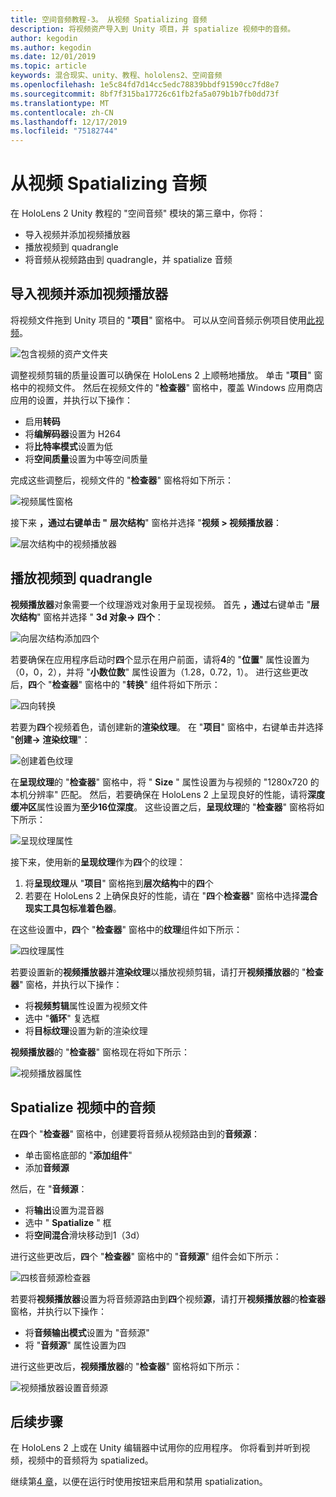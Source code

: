 ```yaml
---
title: 空间音频教程-3。 从视频 Spatializing 音频
description: 将视频资产导入到 Unity 项目，并 spatialize 视频中的音频。
author: kegodin
ms.author: kegodin
ms.date: 12/01/2019
ms.topic: article
keywords: 混合现实、unity、教程、hololens2、空间音频
ms.openlocfilehash: 1e5c84fd7d14cc5edc78839bbdf91590cc7fd8e7
ms.sourcegitcommit: 8bf7f315ba17726c61fb2fa5a079b1b7fb0dd73f
ms.translationtype: MT
ms.contentlocale: zh-CN
ms.lasthandoff: 12/17/2019
ms.locfileid: "75182744"
---
```

# <a name="spatializing-audio-from-a-video"></a>从视频 Spatializing 音频
在 HoloLens 2 Unity 教程的 "空间音频" 模块的第三章中，你将：
* 导入视频并添加视频播放器
* 播放视频到 quadrangle
* 将音频从视频路由到 quadrangle，并 spatialize 音频

## <a name="import-a-video-and-add-a-video-player"></a>导入视频并添加视频播放器

将视频文件拖到 Unity 项目的 "**项目**" 窗格中。 可以从空间音频示例项目使用[此视频](https://github.com/microsoft/spatialaudio-unity/blob/develop/Samples/MicrosoftSpatializerSample/Assets/Microsoft%20HoloLens%20-%20Spatial%20Sound-PTPvx7mDon4.mp4?raw=true)。

![包含视频的资产文件夹](images/spatial-audio/assets-folder-with-video.png)

调整视频剪辑的质量设置可以确保在 HoloLens 2 上顺畅地播放。 单击 "**项目**" 窗格中的视频文件。 然后在视频文件的 "**检查器**" 窗格中，覆盖 Windows 应用商店应用的设置，并执行以下操作：
* 启用**转码**
* 将**编解码器**设置为 H264
* 将**比特率模式**设置为低
* 将**空间质量**设置为中等空间质量

完成这些调整后，视频文件的 "**检查器**" 窗格将如下所示：

![视频属性窗格](images/spatial-audio/video-property-pane.png)

接下来 **，通过右键单击 "** **层次结构**" 窗格并选择 "**视频 > 视频播放器**：

![层次结构中的视频播放器](images/spatial-audio/video-player-in-hierarchy.png)

## <a name="play-video-onto-a-quadrangle"></a>播放视频到 quadrangle
**视频播放器**对象需要一个纹理游戏对象用于呈现视频。 首先 **，通过**右键单击 "**层次结构**" 窗格并选择 " **3d 对象-> 四个**：

![向层次结构添加四个](images/spatial-audio/add-quad-to-hierarchy.png)

若要确保在应用程序启动时**四**个显示在用户前面，请将**4**的 "**位置**" 属性设置为（0，0，2），并将 "**小数位数**" 属性设置为（1.28，0.72，1）。 进行这些更改后，**四**个 "**检查器**" 窗格中的 "**转换**" 组件将如下所示：

![四向转换](images/spatial-audio/quad-transform.png)

若要为**四**个视频着色，请创建新的**渲染纹理**。 在 "**项目**" 窗格中，右键单击并选择 "**创建-> 渲染纹理**"：

![创建着色纹理](images/spatial-audio/create-render-texture.png)

在**呈现纹理**的 "**检查器**" 窗格中，将 " **Size** " 属性设置为与视频的 "1280x720 的本机分辨率" 匹配。 然后，若要确保在 HoloLens 2 上呈现良好的性能，请将**深度缓冲区**属性设置为**至少16位深度**。 这些设置之后，**呈现纹理**的 "**检查器**" 窗格将如下所示：

![呈现纹理属性](images/spatial-audio/render-texture-properties.png)

接下来，使用新的**呈现纹理**作为**四**个的纹理：
1. 将**呈现纹理**从 "**项目**" 窗格拖到**层次结构**中的**四**个
2. 若要在 HoloLens 2 上确保良好的性能，请在 "**四**个**检查器**" 窗格中选择**混合现实工具包标准着色器**。

在这些设置中，**四**个 "**检查器**" 窗格中的**纹理**组件如下所示：

![四纹理属性](images/spatial-audio/quad-texture-properties.png)

若要设置新的**视频播放器**并**渲染纹理**以播放视频剪辑，请打开**视频播放器**的 "**检查器**" 窗格，并执行以下操作：
* 将**视频剪辑**属性设置为视频文件
* 选中 "**循环**" 复选框
* 将**目标纹理**设置为新的渲染纹理

**视频播放器**的 "**检查器**" 窗格现在将如下所示：

![视频播放器属性](images/spatial-audio/video-player-properties.png)

## <a name="spatialize-the-audio-from-the-video"></a>Spatialize 视频中的音频
在**四**个 "**检查器**" 窗格中，创建要将音频从视频路由到的**音频源**：
* 单击窗格底部的 "**添加组件**"
* 添加**音频源**

然后，在 "**音频源**：
* 将**输出**设置为混音器
* 选中 " **Spatialize** " 框
* 将**空间混合**滑块移动到1（3d）

进行这些更改后，**四**个 "**检查器**" 窗格中的 "**音频源**" 组件会如下所示：

![四核音频源检查器](images/spatial-audio/quad-audio-source-inspector.png)

若要将**视频播放器**设置为将音频源路由到**四**个视频**源**，请打开**视频播放器**的**检查器**窗格，并执行以下操作：
* 将**音频输出模式**设置为 "音频源"
* 将 "**音频源**" 属性设置为四

进行这些更改后，**视频播放器**的 "**检查器**" 窗格将如下所示：

![视频播放器设置音频源](images/spatial-audio/video-player-set-audio-source.png)

## <a name="next-steps"></a>后续步骤
在 HoloLens 2 上或在 Unity 编辑器中试用你的应用程序。 你将看到并听到视频，视频中的音频将为 spatialized。

继续第[4 章](unity-spatial-audio-ch4.md)，以便在运行时使用按钮来启用和禁用 spatialization。

